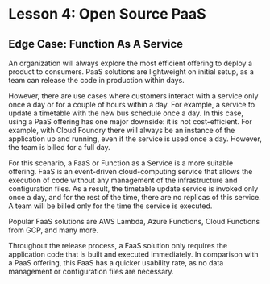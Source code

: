 # Lesson 4: Open Source PaaS

## Edge Case: Function As A Service

An organization will always explore the most efficient offering to deploy a product to consumers. PaaS solutions are lightweight on initial setup, as a team can release the code in production within days.

However, there are use cases where customers interact with a service only once a day or for a couple of hours within a day. For example, a service to update a timetable with the new bus schedule once a day. In this case, using a PaaS offering has one major downside: it is not cost-efficient. For example, with Cloud Foundry there will always be an instance of the application up and running, even if the service is used once a day. However, the team is billed for a full day.

For this scenario, a FaaS or Function as a Service is a more suitable offering. FaaS is an event-driven cloud-computing service that allows the execution of code without any management of the infrastructure and configuration files. As a result, the timetable update service is invoked only once a day, and for the rest of the time, there are no replicas of this service. A team will be billed only for the time the service is executed.

Popular FaaS solutions are AWS Lambda, Azure Functions, Cloud Functions from GCP, and many more.

Throughout the release process, a FaaS solution only requires the application code that is built and executed immediately. In comparison with a PaaS offering, this FaaS has a quicker usability rate, as no data management or configuration files are necessary.


